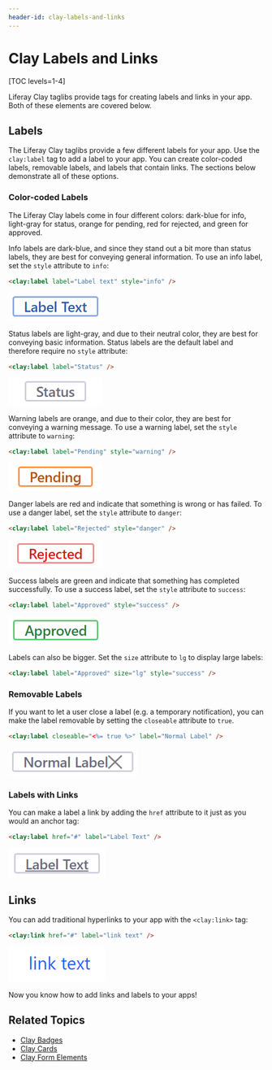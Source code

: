```yaml
---
header-id: clay-labels-and-links
---
```


# Clay Labels and Links

[TOC levels=1-4]

Liferay Clay taglibs provide tags for creating labels and links in your app. 
Both of these elements are covered below. 

## Labels

The Liferay Clay taglibs provide a few different labels for your app. Use the 
`clay:label` tag to add a label to your app. You can create color-coded labels, 
removable labels, and labels that contain links. The sections below demonstrate 
all of these options. 

### Color-coded Labels

The Liferay Clay labels come in four different colors: dark-blue for info, 
light-gray for status, orange for pending, red for rejected, and green for 
approved.

Info labels are dark-blue, and since they stand out a bit more than status 
labels, they are best for conveying general information. To use an info label, 
set the `style` attribute to `info`:

```html
<clay:label label="Label text" style="info" />
```

![Figure 1: Info labels convey general information.](../../../../images/clay-taglib-label-info.png)

Status labels are light-gray, and due to their neutral color, they are best for 
conveying basic information. Status labels are the default label and therefore 
require no `style` attribute: 

```html
<clay:label label="Status" />
```

![Figure 2: Status labels are the least flashy and best for displaying basic information.](../../../../images/clay-taglib-label-status.png)

Warning labels are orange, and due to their color, they are best for conveying
a warning message. To use a warning label, set the `style` attribute to
`warning`:

```html
<clay:label label="Pending" style="warning" />
```

![Figure 3: Warning labels notify the user of issues, but nothing app breaking.](../../../../images/clay-taglib-label-warning.png)

Danger labels are red and indicate that something is wrong or has failed. To use 
a danger label, set the `style` attribute to `danger`:

```html
<clay:label label="Rejected" style="danger" />
```

![Figure 4: Danger labels convey a sense of urgency that must be addressed.](../../../../images/clay-taglib-label-danger.png)

Success labels are green and indicate that something has completed successfully. 
To use a success label, set the `style` attribute to `success`:

```html
<clay:label label="Approved" style="success" />
```

![Figure 5: Success labels indicate a successful action.](../../../../images/clay-taglib-label-success.png)

Labels can also be bigger. Set the `size` attribute to `lg` to display large
labels:

```html    
<clay:label label="Approved" size="lg" style="success" />
```

### Removable Labels

If you want to let a user close a label (e.g. a temporary notification), you can 
make the label removable by setting the `closeable` attribute to `true`.

```html
<clay:label closeable="<%= true %>" label="Normal Label" />
```

![Figure 6: Labels can be removable.](../../../../images/clay-taglib-label-removable.png)

### Labels with Links

You can make a label a link by adding the `href` attribute to it just as you 
would an anchor tag:

```html
<clay:label href="#" label="Label Text" />
```

![Figure 7: Labels can also be links.](../../../../images/clay-taglib-label-link.png)

## Links

You can add traditional hyperlinks to your app with the `<clay:link>` tag:

```html
<clay:link href="#" label="link text" />
```

![Figure 8: Clay taglibs also provide link elements.](../../../../images/clay-taglib-link.png)

Now you know how to add links and labels to your apps!

## Related Topics

- [Clay Badges](/docs/7-2/reference/-/knowledge_base/r/clay-badges)
- [Clay Cards](/docs/7-2/reference/-/knowledge_base/r/clay-cards)
- [Clay Form Elements](/docs/7-2/reference/-/knowledge_base/r/clay-form-elements)

